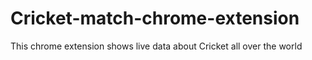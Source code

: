 # Cricket-match-chrome-extension

This chrome extension shows live data about Cricket all over the world
